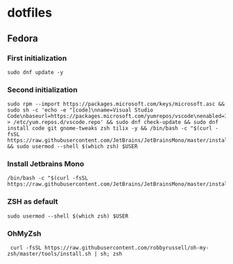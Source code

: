 # dotfiles

## Fedora

### First initialization

```shell
sudo dnf update -y
```

### Second initialization
```shell
sudo rpm --import https://packages.microsoft.com/keys/microsoft.asc && sudo sh -c 'echo -e "[code]\nname=Visual Studio Code\nbaseurl=https://packages.microsoft.com/yumrepos/vscode\nenabled=1\ngpgcheck=1\ngpgkey=https://packages.microsoft.com/keys/microsoft.asc" > /etc/yum.repos.d/vscode.repo' && sudo dnf check-update && sudo dnf install code git gnome-tweaks zsh tilix -y && /bin/bash -c "$(curl -fsSL https://raw.githubusercontent.com/JetBrains/JetBrainsMono/master/install_manual.sh)" && sudo usermod --shell $(which zsh) $USER
```

### Install Jetbrains Mono
```shell
/bin/bash -c "$(curl -fsSL https://raw.githubusercontent.com/JetBrains/JetBrainsMono/master/install_manual.sh)"
```

### ZSH as default
```shell
sudo usermod --shell $(which zsh) $USER
```

### OhMyZsh
```shell
 curl -fsSL https://raw.githubusercontent.com/robbyrussell/oh-my-zsh/master/tools/install.sh | sh; zsh 
```
